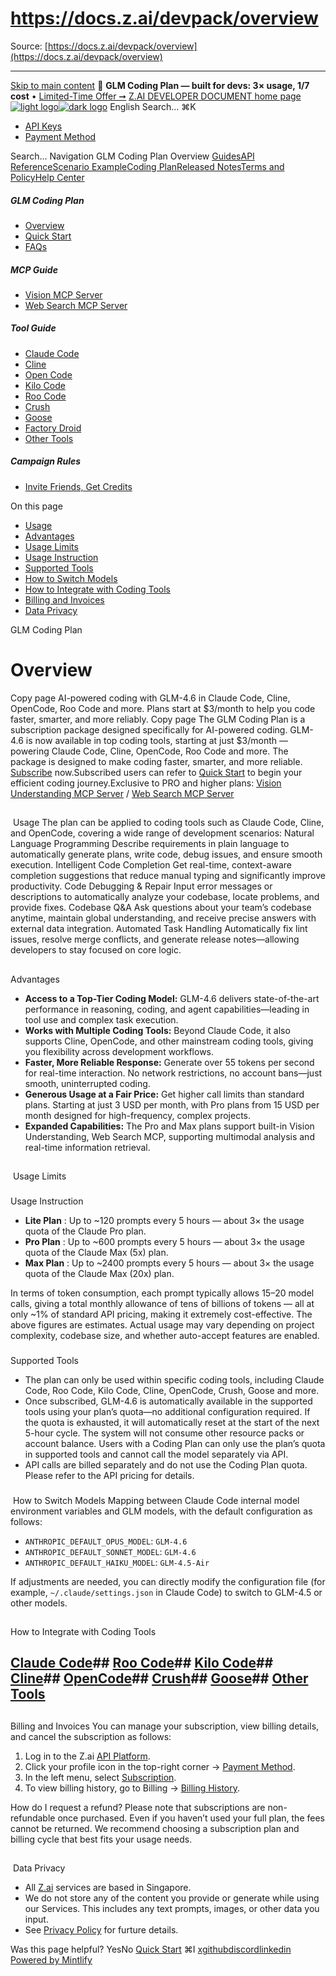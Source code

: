 # https://docs.z.ai/devpack/overview

Source: [https://docs.z.ai/devpack/overview](https://docs.z.ai/devpack/overview)

---

[Skip to main content](https://docs.z.ai/devpack/overview#content-area)
🚀 **GLM Coding Plan — built for devs: 3× usage, 1/7 cost** • [Limited-Time Offer ➞](https://z.ai/subscribe?utm_campaign=Platform_Ops&_channel_track_key=DaprgHIc)
[Z.AI DEVELOPER DOCUMENT home page![light logo](https://mintcdn.com/zhipu-32152247/B_E8wI-eiNa1QlPV/logo/dark.svg?fit=max&auto=format&n=B_E8wI-eiNa1QlPV&q=85&s=75deefa9dea5bdbc84d4da68885c267f)![dark logo](https://mintcdn.com/zhipu-32152247/B_E8wI-eiNa1QlPV/logo/light.svg?fit=max&auto=format&n=B_E8wI-eiNa1QlPV&q=85&s=c1ecf1af358fa8eeab8c06052337f8f6)](https://z.ai/model-api)
English
Search...
⌘K
  * [API Keys](https://z.ai/manage-apikey/apikey-list)
  * [Payment Method](https://z.ai/manage-apikey/billing)


Search...
Navigation
GLM Coding Plan
Overview
[Guides](https://docs.z.ai/guides/overview/quick-start)[API Reference](https://docs.z.ai/api-reference/introduction)[Scenario Example](https://docs.z.ai/scenario-example/develop-tools/claude)[Coding Plan](https://docs.z.ai/devpack/overview)[Released Notes](https://docs.z.ai/release-notes/new-released)[Terms and Policy](https://docs.z.ai/legal-agreement/privacy-policy)[Help Center](https://docs.z.ai/help/faq)
##### GLM Coding Plan
  * [Overview](https://docs.z.ai/devpack/overview)
  * [Quick Start](https://docs.z.ai/devpack/quick-start)
  * [FAQs](https://docs.z.ai/devpack/faq)


##### MCP Guide
  * [Vision MCP Server](https://docs.z.ai/devpack/mcp/vision-mcp-server)
  * [Web Search MCP Server](https://docs.z.ai/devpack/mcp/search-mcp-server)


##### Tool Guide
  * [Claude Code](https://docs.z.ai/devpack/tool/claude)
  * [Cline](https://docs.z.ai/devpack/tool/cline)
  * [Open Code](https://docs.z.ai/devpack/tool/opencode)
  * [Kilo Code](https://docs.z.ai/devpack/tool/kilo)
  * [Roo Code](https://docs.z.ai/devpack/tool/roo)
  * [Crush](https://docs.z.ai/devpack/tool/crush)
  * [Goose](https://docs.z.ai/devpack/tool/goose)
  * [Factory Droid](https://docs.z.ai/devpack/tool/droid)
  * [Other Tools](https://docs.z.ai/devpack/tool/others)


##### Campaign Rules
  * [Invite Friends, Get Credits](https://docs.z.ai/devpack/credit-campaign-rules)


On this page
  * [ Usage](https://docs.z.ai/devpack/overview#usage)
  * [ Advantages](https://docs.z.ai/devpack/overview#advantages)
  * [ Usage Limits](https://docs.z.ai/devpack/overview#usage-limits)
  * [Usage Instruction](https://docs.z.ai/devpack/overview#usage-instruction)
  * [Supported Tools](https://docs.z.ai/devpack/overview#supported-tools)
  * [How to Switch Models](https://docs.z.ai/devpack/overview#how-to-switch-models)
  * [ How to Integrate with Coding Tools](https://docs.z.ai/devpack/overview#how-to-integrate-with-coding-tools)
  * [ Billing and Invoices](https://docs.z.ai/devpack/overview#billing-and-invoices)
  * [ Data Privacy](https://docs.z.ai/devpack/overview#data-privacy)


GLM Coding Plan
# Overview
Copy page
AI-powered coding with GLM-4.6 in Claude Code, Cline, OpenCode, Roo Code and more. Plans start at $3/month to help you code faster, smarter, and more reliably.
Copy page
The GLM Coding Plan is a subscription package designed specifically for AI-powered coding. GLM-4.6 is now available in top coding tools, starting at just $3/month — powering Claude Code, Cline, OpenCode, Roo Code and more. The package is designed to make coding faster, smarter, and more reliable.
[Subscribe](https://z.ai/subscribe?utm_source=z.ai&utm_medium=link&utm_term=glm-devpack&utm_campaign=Platform_Ops&_channel_track_key=jFgqJREK) now.Subscribed users can refer to [Quick Start](https://docs.z.ai/devpack/quick-start) to begin your efficient coding journey.Exclusive to PRO and higher plans: [Vision Understanding MCP Server](https://docs.z.ai/devpack/mcp/vision-mcp-server) / [Web Search MCP Server](https://docs.z.ai/devpack/mcp/search-mcp-server)
##
[​](https://docs.z.ai/devpack/overview#usage)
Usage
The plan can be applied to coding tools such as Claude Code, Cline, and OpenCode, covering a wide range of development scenarios:
Natural Language Programming
Describe requirements in plain language to automatically generate plans, write code, debug issues, and ensure smooth execution.
Intelligent Code Completion
Get real-time, context-aware completion suggestions that reduce manual typing and significantly improve productivity.
Code Debugging & Repair
Input error messages or descriptions to automatically analyze your codebase, locate problems, and provide fixes.
Codebase Q&A
Ask questions about your team’s codebase anytime, maintain global understanding, and receive precise answers with external data integration.
Automated Task Handling
Automatically fix lint issues, resolve merge conflicts, and generate release notes—allowing developers to stay focused on core logic.
##
[​](https://docs.z.ai/devpack/overview#advantages)
Advantages
  * **Access to a Top-Tier Coding Model:** GLM-4.6 delivers state-of-the-art performance in reasoning, coding, and agent capabilities—leading in tool use and complex task execution.
  * **Works with Multiple Coding Tools:** Beyond Claude Code, it also supports Cline, OpenCode, and other mainstream coding tools, giving you flexibility across development workflows.
  * **Faster, More Reliable Response:** Generate over 55 tokens per second for real-time interaction. No network restrictions, no account bans—just smooth, uninterrupted coding.
  * **Generous Usage at a Fair Price:** Get higher call limits than standard plans. Starting at just 3 USD per month, with Pro plans from 15 USD per month designed for high-frequency, complex projects.
  * **Expanded Capabilities:** The Pro and Max plans support built-in Vision Understanding, Web Search MCP, supporting multimodal analysis and real-time information retrieval.


##
[​](https://docs.z.ai/devpack/overview#usage-limits)
Usage Limits
###
[​](https://docs.z.ai/devpack/overview#usage-instruction)
Usage Instruction
  * **Lite Plan** : Up to ~120 prompts every 5 hours — about 3× the usage quota of the Claude Pro plan.
  * **Pro Plan** : Up to ~600 prompts every 5 hours — about 3× the usage quota of the Claude Max (5x) plan.
  * **Max Plan** : Up to ~2400 prompts every 5 hours — about 3× the usage quota of the Claude Max (20x) plan.

In terms of token consumption, each prompt typically allows 15–20 model calls, giving a total monthly allowance of tens of billions of tokens — all at only ~1% of standard API pricing, making it extremely cost-effective.
The above figures are estimates. Actual usage may vary depending on project complexity, codebase size, and whether auto-accept features are enabled.
###
[​](https://docs.z.ai/devpack/overview#supported-tools)
Supported Tools
  * The plan can only be used within specific coding tools, including Claude Code, Roo Code, Kilo Code, Cline, OpenCode, Crush, Goose and more.
  * Once subscribed, GLM-4.6 is automatically available in the supported tools using your plan’s quota—no additional configuration required. If the quota is exhausted, it will automatically reset at the start of the next 5-hour cycle. The system will not consume other resource packs or account balance. Users with a Coding Plan can only use the plan’s quota in supported tools and cannot call the model separately via API.
  * API calls are billed separately and do not use the Coding Plan quota. Please refer to the API pricing for details.


###
[​](https://docs.z.ai/devpack/overview#how-to-switch-models)
How to Switch Models
Mapping between Claude Code internal model environment variables and GLM models, with the default configuration as follows:
  * `ANTHROPIC_DEFAULT_OPUS_MODEL`: `GLM-4.6`
  * `ANTHROPIC_DEFAULT_SONNET_MODEL`: `GLM-4.6`
  * `ANTHROPIC_DEFAULT_HAIKU_MODEL`: `GLM-4.5-Air`

If adjustments are needed, you can directly modify the configuration file (for example, `~/.claude/settings.json` in Claude Code) to switch to GLM-4.5 or other models.
##
[​](https://docs.z.ai/devpack/overview#how-to-integrate-with-coding-tools)
How to Integrate with Coding Tools
## [Claude Code](https://docs.z.ai/devpack/tool/claude)## [Roo Code](https://docs.z.ai/devpack/tool/roo)## [Kilo Code](https://docs.z.ai/devpack/tool/kilo)## [Cline](https://docs.z.ai/devpack/tool/cline)## [OpenCode](https://docs.z.ai/devpack/tool/opencode)## [Crush](https://docs.z.ai/devpack/tool/crush)## [Goose](https://docs.z.ai/devpack/tool/goose)## [Other Tools](https://docs.z.ai/devpack/tool/others)
##
[​](https://docs.z.ai/devpack/overview#billing-and-invoices)
Billing and Invoices
You can manage your subscription, view billing details, and cancel the subscription as follows:
  1. Log in to the Z.ai [API Platform](https://z.ai/subscribe?utm_source=zai&utm_medium=index&utm_term=glm-coding-plan&utm_campaign=Platform_Ops&_channel_track_key=6lShUDnv).
  2. Click your profile icon in the top-right corner → [Payment Method](https://z.ai/manage-apikey/billing).
  3. In the left menu, select [Subscription](https://z.ai/manage-apikey/subscription).
  4. To view billing history, go to Billing → [Billing History](https://z.ai/manage-apikey/billing).


How do I request a refund?
Please note that subscriptions are non-refundable once purchased. Even if you haven’t used your full plan, the fees cannot be returned. We recommend choosing a subscription plan and billing cycle that best fits your usage needs.
##
[​](https://docs.z.ai/devpack/overview#data-privacy)
Data Privacy
  * All [Z.ai](http://z.ai/) services are based in Singapore.
  * We do not store any of the content you provide or generate while using our Services. This includes any text prompts, images, or other data you input.
  * See [Privacy Policy](https://docs.z.ai/legal-agreement/privacy-policy) for furture details.


Was this page helpful?
YesNo
[Quick Start](https://docs.z.ai/devpack/quick-start)
⌘I
[x](https://x.com/Zai_org)[github](https://github.com/zai-org)[discord](https://discord.gg/QR7SARHRxK)[linkedin](https://www.linkedin.com/company/zdotai/)
[Powered by Mintlify](https://mintlify.com?utm_campaign=poweredBy&utm_medium=referral&utm_source=zhipu-32152247)

